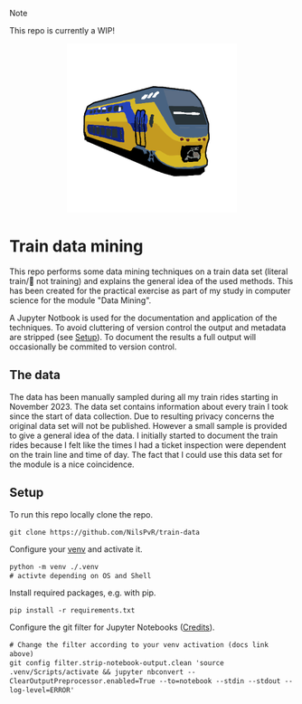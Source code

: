 > [!NOTE]
> This repo is currently a WIP!

<div align="center">
    <img src="./nl-train-icon.png" height="300" width="300" /> 
</div>

# Train data mining

This repo performs some data mining techniques on a train data set (literal train/🚄 not training) and explains the general idea of the used methods. This has been created for the practical exercise as part of my study in computer science for the module "Data Mining".

A Jupyter Notbook is used for the documentation and application of the techniques. To avoid cluttering of version control the output and metadata are stripped (see [Setup](#setup)). To document the results a full output will occasionally be commited to version control.

## The data

The data has been manually sampled during all my train rides starting in November 2023. The data set contains information about every train I took since the start of data collection. Due to resulting privacy concerns the original data set will not be published. However a small sample is provided to give a general idea of the data.
I initially started to document the train rides because I felt like the times I had a ticket inspection were dependent on the train line and time of day. The fact that I could use this data set for the module is a nice coincidence.

## Setup
To run this repo locally clone the repo.
```shell
git clone https://github.com/NilsPvR/train-data
```
Configure your [venv](https://docs.python.org/3/library/venv.html) and activate it.
```shell
python -m venv ./.venv
# activte depending on OS and Shell
```
Install required packages, e.g. with pip.
```shell
pip install -r requirements.txt
```
Configure the git filter for Jupyter Notebooks ([Credits](https://gist.github.com/33eyes/431e3d432f73371509d176d0dfb95b6e)).
```shell
# Change the filter according to your venv activation (docs link above)
git config filter.strip-notebook-output.clean 'source .venv/Scripts/activate && jupyter nbconvert --ClearOutputPreprocessor.enabled=True --to=notebook --stdin --stdout --log-level=ERROR'
```
